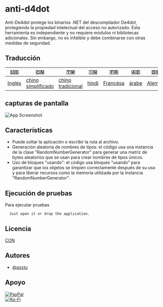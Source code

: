 # anti-d4dot

Anti-De4dot protege los binarios .NET del descompilador De4dot, protegiendo la propiedad intelectual del acceso no autorizado. Esta herramienta es independiente y no requiere módulos ni bibliotecas adicionales. Sin embargo, no es infalible y debe combinarse con otras medidas de seguridad.

## Traducción

| 🇺🇸                | 🇨🇳                                  | 🇹🇼                                 | 🇮🇳                  | 🇫🇷                     | 🇦🇪                  | 🇩🇪                   | 🇯🇵                    | 🇪🇸                    |
| ------------------- | ------------------------------------- | ------------------------------------ | --------------------- | ------------------------ | --------------------- | ---------------------- | ----------------------- | ----------------------- |
| [Inglés](README.md) | [chino simplificado](README.zh-CN.md) | [chino tradicional](README.zh-TW.md) | [hindi](README.hi.md) | [Francésa](README.fr.md) | [árabe](README.ar.md) | [Alemán](README.de.md) | [japonés](README.ja.md) | [Español](README.es.md) |

## capturas de pantalla

![App Screenshot](https://cdn.discordapp.com/attachments/1008195045960204349/1097785288748699648/New_Website_Blue_Mockup_Instagram_-_Laptop.png)

## Características

-   Puede soltar la aplicación o escribir la ruta al archivo.
-   Generación aleatoria de nombres de tipos: el código usa una instancia de la clase "RandomNumberGenerator" para generar una matriz de bytes aleatorios que se usan para crear nombres de tipos únicos.
-   Uso de bloques "usando": el código usa bloques "usando" para garantizar que los objetos se limpien correctamente después de su uso y para liberar recursos como la memoria utilizada por la instancia "RandomNumberGenerator".

## Ejecución de pruebas

Para ejecutar pruebas

```text
  Just open it or drop the application.
```

## Licencia

[CON](https://choosealicense.com/licenses/mit/)

## Autores

-   [@qzxtu](https://www.github.com/qzxtu)

## Apoyo

[![PayPal](https://img.shields.io/badge/PayPal-00457C?style=for-the-badge&logo=paypal&logoColor=white)](https://paypal.me/nova355killer)  
[![Ko-Fi](https://img.shields.io/badge/kofi-00457C?style=for-the-badge&logo=ko-fi&logoColor=white)](https://ko-fi.com/nova355)
